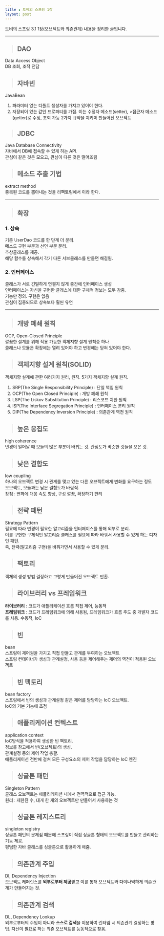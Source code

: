 ```yaml
---
title : 토비의 스프링 1장
layout: post
---
```


토비의 스프링 3.1 1장(오브젝트와 의존관계) 내용을 정리한 글입니다.  

---

>## DAO

Data Access Object  
DB 조회, 조작 전담

>## 자바빈

JavaBean  
1. 파라미터 없는 디폴트 생성자를 가지고 있어야 한다.
2. 저장되어 있는 값인 프로퍼티를 가짐. 이는 수정자 메소드(setter), >접근자 메소드(getter)로 수정, 조회 가능
2가지 규약을 지키며 만들어진 오브젝트

>## JDBC 

Java Database Connectivity  
자바에서 DB에 접속할 수 있게 하는 API.   
관심이 같은 것은 모으고, 관심이 다른 것은 떨어뜨림

>## 메소드 추출 기법

extract method  
중복된 코드를 뽑아내는 것을 리팩토링에서 이라 한다.

---

>## 확장

### 1. **상속**
기존 UserDao 코드를 한 단계 더 분리.  
메소드 구현 부분과 선언 부분 분리.  
추상클래스를 제공.   
해당 함수를 상속해서 각기 다른 서브클래스를 만들면 해결됨.

### 2. **인터페이스**

클래스가 서로 긴밀하게 연결지 않게 중간에 인터페이스 생성  
인터페이스는 자신을 구현한 클래스에 대한 구체적 정보는 모두 감춤.  
기능만 정의. 구현은 없음  
관심이 집중되므로 상속보다 훨씬 유연  

---

>## 개방 폐쇄 원칙

OCP, Open-Closed Principle  
깔끔한 설계를 위해 적용 가능한 객체지향 설계 원칙중 하나  
클래스나 모듈은 확장에는 열려 있어야 하고 변경에는 닫혀 있어야 한다.  


>## 객체지향 설계 원칙(SOLID)

객체지향 설계에 관한 여러가지 원리, 원칙. 5가지 객체지향 설계 원칙.
1. SRP(The Single Responsibility Principle) : 단일 책임 원칙
2. OCP(The Open Closed Principle) : 개방 폐쇄 원칙
3. LSP(The Liskov Substitution Principle) : 리스코프 치한 원칙
4. ISP(The Interface Segregation Principle) : 인터페이스 분리 원칙
5. DIP(The Dependency Inversion Principle) : 의존관계 역전 원칙

>## 높은 응집도

high coherence  
변경이 일어날 때 모듈의 많은 부분이 바뀌는 것.
관심도가 비슷한 것들을 모은 것.

>## 낮은 결합도

low coupling  
하나의 오브젝트 변경 시 관계를 맺고 있는 다른 오브젝트에게 변화를 요구하는 정도  
오브젝트, 모듈과는 낮은 결합도가 바람직.  
장점 : 변화에 대응 속도 향상, 구성 깔끔, 확장하기 편리

>## 전략 패턴

Strategy Pattern  
필요에 따라 변경이 필요한 알고리즘을 인터페이스를 통해 외부로 분리.  
이를 구현한 구체적인 알고리즘 클래스를 필요에 따라 바꿔서 사용할 수 있게 하는 디자인 패턴.  
즉, 전략(알고리즘 구현)을 바꿔가면서 사용할 수 있게 분리.

>## 팩토리

객체의 생성 방법 결정하고 그렇게 만들어진 오브젝트 반환.


>## 라이브러리 vs 프레임워크 

**라이브러리** : 코드가 애플리케이션 흐름 직접 제어, 능동적   
**프레임워크** : 코드가 프레임워크에 의해 사용됨, 프레임워크가 흐름 주도 중 개발자 코드를 사용. 수동적, IoC  


>## 빈

bean  
스프링이 제어권을 가지고 직접 만들고 관계를 부여하는 오브젝트  
스프링 컨테이너가 생성과 관계설정, 사용 등을 제어해주는 제어의 역전이 적용된 오브젝트

>## 빈 팩토리 

bean factory  
스프링에서 빈의 생성과 관계설정 같은 제어를 담당하는 IoC 오브젝트.  
IoC의 기본 기능에 초점  

>## 애플리케이션 컨텍스트

application context  
IoC방식을 적용하여 생성한 빈 팩토리.  
정보를 참고해서 빈(오브젝트)의 생성.  
관계설정 등의 제어 작업 총괄.  
애플리케이션 전반에 걸쳐 모든 구성요소의 제어 작업을 담당하는 IoC 엔진

>## 싱글톤 패턴

Singleton Pattern  
클래스 오브젝트는 애플리케이션 내에서 전역적으로 접근 가능.  
원리 : 제한된 수, 대개 한 개의 오브젝트만 만들어서 사용하는 것


>## 싱글톤 레지스트리

singleton registry  
싱글톤 패턴의 문제점 때문에 스프링이 직접 싱글톤 형태의 오브젝트를 만들고 관리하는 기능 제공.  
평범한 자바 클래스를 싱글톤으로 활용하게 해줌.

>## 의존관계 주입

DI, Dependency Injection  
오브젝트 레퍼런스를 **외부로부터 제공**받고 이를 통해 오브젝트와 다이나믹하게 의존관계가 만들어지는 것.

>## 의존관계 검색

DL, Dependency Lookup  
외부로부터의 주입이 아니라 **스스로 검색**을 이용하여 런타임 시 의존관계 결정하는 방법.
자신이 필요로 하는 의존 오브젝트를 능동적으로 찾음.
